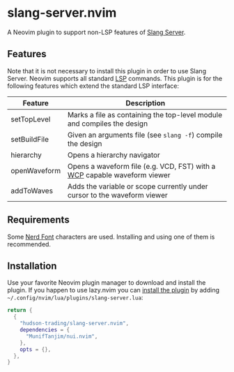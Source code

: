 # slang-server.nvim

A Neovim plugin to support non-LSP features of [Slang Server](https://github.com/hudson-trading/slang-server).

## Features

Note that it is not necessary to install this plugin in order to use Slang Server.  Neovim supports all standard [LSP](https://microsoft.github.io/language-server-protocol/) commands.  This plugin is for the following features which extend the standard LSP interface:

| Feature | Description |
|---------|-------------|
| setTopLevel | Marks a file as containing the top-level module and compiles the design |
| setBuildFile | Given an arguments file (see `slang -f`) compile the design |
| hierarchy | Opens a hierarchy navigator |
| openWaveform | Opens a waveform file (e.g. VCD, FST) with a [WCP](https://gitlab.com/waveform-control-protocol/wcp) capable waveform viewer |
| addToWaves | Adds the variable or scope currently under cursor to the waveform viewer |

## Requirements

Some [Nerd Font](https://www.nerdfonts.com/) characters are used.  Installing and using one of them is recommended.

## Installation
Use your favorite Neovim plugin manager to download and install the plugin.  If you happen to use lazy.nvim you can [install the plugin](https://www.lazyvim.org/configuration/plugins) by adding `~/.config/nvim/lua/plugins/slang-server.lua`:
```lua
return {
  {
    "hudson-trading/slang-server.nvim",
    dependencies = {
      "MunifTanjim/nui.nvim",
    },
    opts = {},
  },
}
```
